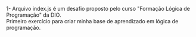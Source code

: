 1- Arquivo index.js é um desafio proposto pelo curso "Formação Lógica de Programação" da DIO.
<br> Primeiro exercício para criar minha base de aprendizado em lógica de programação.
